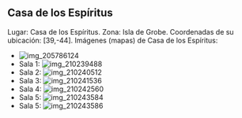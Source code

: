 ## Casa de los Espíritus
Lugar: Casa de los Espíritus.
Zona: Isla de Grobe.
Coordenadas de su ubicación: [39,-44].
Imágenes (mapas) de Casa de los Espíritus:
- ![img_205786124](https://media.discordapp.net/attachments/1115311447145193482/1115347921882329109/205786124.jpg)
- Sala 1: ![img_210239488](https://media.discordapp.net/attachments/1115311447145193482/1115349759000064000/210239488.jpg)
- Sala 2: ![img_210240512](https://media.discordapp.net/attachments/1115311447145193482/1115349761143353535/210240512.jpg)
- Sala 3: ![img_210241536](https://media.discordapp.net/attachments/1115311447145193482/1115349763034984588/210241536.jpg)
- Sala 4: ![img_210242560](https://media.discordapp.net/attachments/1115311447145193482/1115349765857742908/210242560.jpg)
- Sala 5: ![img_210243584](https://media.discordapp.net/attachments/1115311447145193482/1115349768105893898/210243584.jpg)
- Sala 5: ![img_210243586](https://media.discordapp.net/attachments/1115311447145193482/1115349769942999121/210243586.jpg)